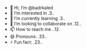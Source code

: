 - 👋 Hi, I’m @badrkaled
- 👀 I’m interested in .3..
- 🌱 I’m currently learning .3..
- 💞️ I’m looking to collaborate on .12..
- 📫 How to reach me ..12.
- 😄 Pronouns: .33..
- ⚡ Fun fact: .23..

<!---
badrkaled/badrkaled is a ✨ special ✨ repository because its `README.md` (this file) appears on your GitHub profile.
You can click the Preview link to take a look at your changes.
--->
